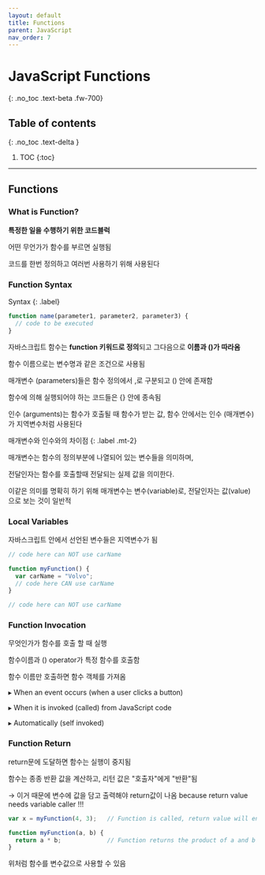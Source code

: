 ```yaml
---
layout: default
title: Functions
parent: JavaScript
nav_order: 7
---
```


# JavaScript Functions
{: .no_toc .text-beta .fw-700}

## Table of contents
{: .no_toc .text-delta }

1. TOC
{:toc}

---

## Functions

### What is Function?

**특정한 일을 수행하기 위한 코드블럭**

어떤 무언가가 함수를 부르면 실행됨

코드를 한번 정의하고 여러번 사용하기 위해 사용된다


### Function Syntax

Syntax
{: .label}
```js
function name(parameter1, parameter2, parameter3) {
  // code to be executed
}
```

자바스크립트 함수는 **function 키워드로 정의**되고 그다음으로 **이름과 ()가 따라옴**

함수 이름으로는 변수명과 같은 조건으로 사용됨

매개변수 (parameters)들은  함수 정의에서 ,로 구분되고 () 안에 존재함

함수에 의해 실행되어야 하는 코드들은 {} 안에 종속됨

인수 (arguments)는 함수가 호출될 때 함수가 받는 값, 함수 안에서는 인수 (매개변수)가 지역변수처럼 사용된다

매개변수와 인수와의 차이점
{: .label .mt-2}
<div class="code-exmaple" markdown="1">
매개변수는 함수의 정의부분에 나열되어 있는 변수들을 의미하며,

전달인자는 함수를 호출할때 전달되는 실제 값을 의미한다. 

이같은 의미를 명확히 하기 위해 매개변수는 변수(variable)로, 전달인자는 값(value)으로 보는 것이 일반적
</div>

### Local Variables

자바스크립트 안에서 선언된 변수들은 지역변수가 됨

```js
// code here can NOT use carName

function myFunction() {
  var carName = "Volvo";
  // code here CAN use carName
}

// code here can NOT use carName
```

### Function Invocation

무엇인가가 함수를 호출 할 때 실행

함수이름과 () operator가 특정 함수를 호출함

함수 이름만 호출하면 함수 객체를 가져옴

&#9656; When an event occurs (when a user clicks a button)

&#9656; When it is invoked (called) from JavaScript code

&#9656; Automatically (self invoked)

### Function Return

return문에 도달하면 함수는 실행이 중지됨

함수는 종종 반환 값을 계산하고, 리턴 값은 "호출자"에게 "반환"됨

&#8594; 이거 때문에 변수에 값을 담고 출력해야 return값이 나옴 because return value needs variable caller !!!

```js
var x = myFunction(4, 3);   // Function is called, return value will end up in x

function myFunction(a, b) {
  return a * b;             // Function returns the product of a and b
}
```

위처럼 함수를 변수값으로 사용할 수 있음

